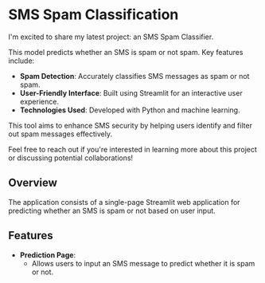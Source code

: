 # SMS Spam Classification

I'm excited to share my latest project: an SMS Spam Classifier.

This model predicts whether an SMS is spam or not spam. Key features include:

- **Spam Detection**: Accurately classifies SMS messages as spam or not spam.
- **User-Friendly Interface**: Built using Streamlit for an interactive user experience.
- **Technologies Used**: Developed with Python and machine learning.

This tool aims to enhance SMS security by helping users identify and filter out spam messages effectively.

Feel free to reach out if you're interested in learning more about this project or discussing potential collaborations!

## Overview

The application consists of a single-page Streamlit web application for predicting whether an SMS is spam or not based on user input.

## Features

- **Prediction Page**:
  - Allows users to input an SMS message to predict whether it is spam or not.
